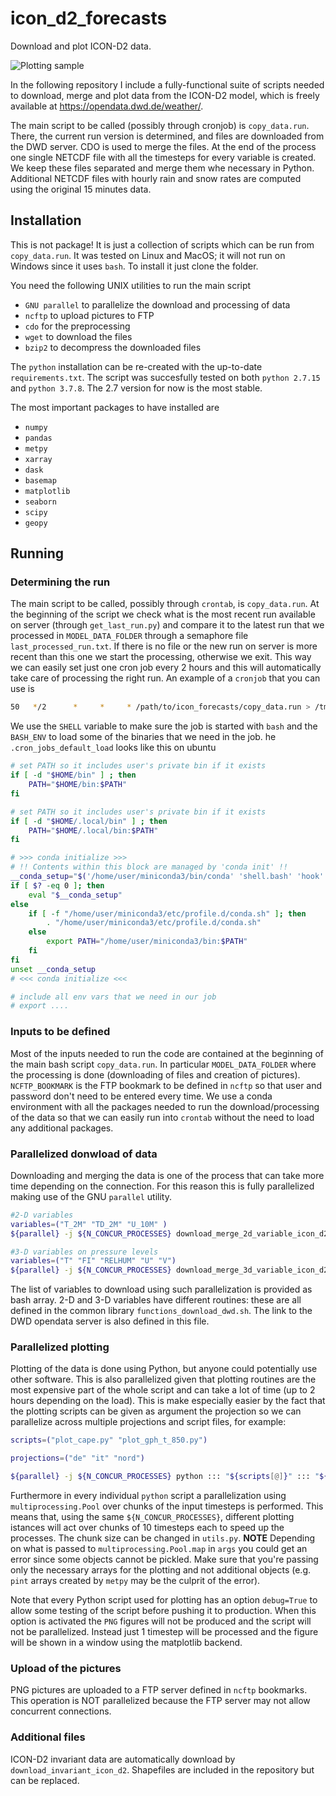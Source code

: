 # icon_d2_forecasts
Download and plot ICON-D2 data.

![Plotting sample](https://maps.meteoindiretta.it/icon_d2/t_v_pres/t_v_pres_1.png)

In the following repository I include a fully-functional suite of scripts needed to download, merge and plot data from the ICON-D2 model,
which is freely available at https://opendata.dwd.de/weather/.

The main script to be called (possibly through cronjob) is `copy_data.run`. 
There, the current run version is determined, and files are downloaded from the DWD server.
CDO is used to merge the files. At the end of the process one single NETCDF file with all the timesteps for every variable is created. We keep these files separated and merge them whe necessary in Python.
Additional NETCDF files with hourly rain and snow rates are computed using the original 15 minutes data. 

## Installation
This is not package! It is just a collection of scripts which can be run from `copy_data.run`. It was tested on Linux and MacOS; it will not run on Windows since it uses `bash`. To install it just clone the folder.

You need the following UNIX utilities to run the main script

- `GNU parallel` to parallelize the download and processing of data
- `ncftp` to upload pictures to FTP
- `cdo` for the preprocessing
- `wget` to download the files
- `bzip2` to decompress the downloaded files

The `python` installation can be re-created with the up-to-date `requirements.txt`. The script was succesfully tested on both `python 2.7.15` and `python 3.7.8`. The 2.7 version for now is the most stable.

The most important packages to have installed are 

- `numpy`
- `pandas`
- `metpy`
- `xarray`
- `dask`
- `basemap`
- `matplotlib`
- `seaborn`
- `scipy`
- `geopy`

## Running 

### Determining the run
The main script to be called, possibly through `crontab`, is `copy_data.run`. At the beginning of the script we check what is the most recent run available on server (through `get_last_run.py`) and compare it to the latest run that we processed in `MODEL_DATA_FOLDER` through a semaphore file `last_processed_run.txt`. If there is no file or the new run on server is more recent than this one we start the processing, otherwise we exit. This way we can easily set just one cron job every 2 hours and this will automatically take care of processing the right run. 
An example of a `cronjob` that you can use is 

```bash
50   */2      *     *     * /path/to/icon_forecasts/copy_data.run > /tmp/icon-d2/`/bin/date +\%Y\%m\%d\%H\%M\%S`-cron.log 2>&1
```
We use the `SHELL` variable to make sure the job is started with `bash` and the `BASH_ENV` to load some of the binaries that we need in the job.
he `.cron_jobs_default_load` looks like this on ubuntu

```bash
# set PATH so it includes user's private bin if it exists
if [ -d "$HOME/bin" ] ; then
    PATH="$HOME/bin:$PATH"
fi

# set PATH so it includes user's private bin if it exists
if [ -d "$HOME/.local/bin" ] ; then
    PATH="$HOME/.local/bin:$PATH"
fi

# >>> conda initialize >>>
# !! Contents within this block are managed by 'conda init' !!
__conda_setup="$('/home/user/miniconda3/bin/conda' 'shell.bash' 'hook' 2> /dev/null)"
if [ $? -eq 0 ]; then
    eval "$__conda_setup"
else
    if [ -f "/home/user/miniconda3/etc/profile.d/conda.sh" ]; then
        . "/home/user/miniconda3/etc/profile.d/conda.sh"
    else
        export PATH="/home/user/miniconda3/bin:$PATH"
    fi
fi
unset __conda_setup
# <<< conda initialize <<<

# include all env vars that we need in our job
# export ....

```

### Inputs to be defined 
Most of the inputs needed to run the code are contained at the beginning of the main bash script `copy_data.run`. In particular `MODEL_DATA_FOLDER` where the processing is done (downloading of files and creation of pictures). 
`NCFTP_BOOKMARK` is the FTP bookmark to be defined in `ncftp` so that user and password don't need to be entered every time.
We use a conda environment with all the packages needed to run the download/processing of the data so that we can easily run into `crontab` without the need to load any additional packages.

### Parallelized donwload of data 
Downloading and merging the data is one of the process that can take more time depending on the connection.
For this reason this is fully parallelized making use of the GNU `parallel` utility.
```bash
#2-D variables
variables=("T_2M" "TD_2M" "U_10M" )
${parallel} -j ${N_CONCUR_PROCESSES} download_merge_2d_variable_icon_d2 ::: "${variables[@]}"

#3-D variables on pressure levels
variables=("T" "FI" "RELHUM" "U" "V")
${parallel} -j ${N_CONCUR_PROCESSES} download_merge_3d_variable_icon_d2 ::: "${variables[@]}"
```
The list of variables to download using such parallelization is provided as bash array. 2-D and 3-D variables have different
routines: these are all defined in the common library `functions_download_dwd.sh`. The link to the DWD opendata server is also defined in this file.

### Parallelized plotting
Plotting of the data is done using Python, but anyone could potentially use other software. This is also parallelized
given that plotting routines are the most expensive part of the whole script and can take a lot of time (up to 2 hours
depending on the load).
This is make especially easier by the
fact that the plotting scripts can be given as argument the projection so we can parallelize across multiple projections
and script files, for example:
```bash
scripts=("plot_cape.py" "plot_gph_t_850.py")

projections=("de" "it" "nord")

${parallel} -j ${N_CONCUR_PROCESSES} python ::: "${scripts[@]}" ::: "${projections[@]}"
```
Furthermore in every individual `python` script a parallelization using `multiprocessing.Pool` over chunks of the input timesteps is performed. This means that, using the same `${N_CONCUR_PROCESSES}`, different plotting istances will act over chunks of 10 timesteps each to speed up the processes. The chunk size can be changed in `utils.py`.
**NOTE**
Depending on what is passed to `multiprocessing.Pool.map` in `args` you could get an error since some objects cannot be pickled. Make sure that you're passing only the necessary arrays for the plotting and not additional objects (e.g. `pint` arrays created by `metpy` may be the culprit of the error).

Note that every Python script used for plotting has an option `debug=True` to allow some testing of the script before pushing it to production. When this option is activated the `PNG` figures will not be produced and the script will not be parallelized. Instead just 1 timestep will be processed and the figure will be shown in a window using the matplotlib backend.

### Upload of the pictures
PNG pictures are uploaded to a FTP server defined in `ncftp` bookmarks. This operation is NOT parallelized because the FTP server may not allow concurrent connections.

### Additional files
ICON-D2 invariant data are automatically download by `download_invariant_icon_d2`. Shapefiles are included in the repository but can be replaced. 

